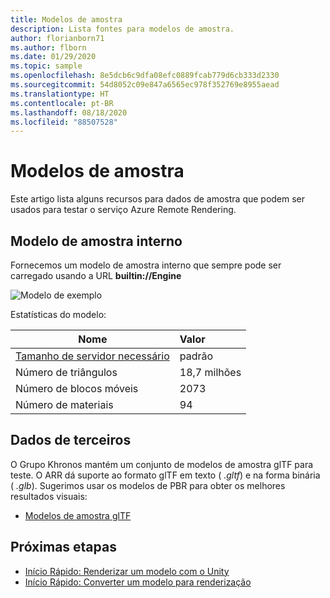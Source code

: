 ```yaml
---
title: Modelos de amostra
description: Lista fontes para modelos de amostra.
author: florianborn71
ms.author: flborn
ms.date: 01/29/2020
ms.topic: sample
ms.openlocfilehash: 8e5dcb6c9dfa08efc0889fcab779d6cb333d2330
ms.sourcegitcommit: 54d8052c09e847a6565ec978f352769e8955aead
ms.translationtype: HT
ms.contentlocale: pt-BR
ms.lasthandoff: 08/18/2020
ms.locfileid: "88507528"
---
```

# <a name="sample-models"></a>Modelos de amostra

Este artigo lista alguns recursos para dados de amostra que podem ser usados para testar o serviço Azure Remote Rendering.

## <a name="built-in-sample-model"></a>Modelo de amostra interno

Fornecemos um modelo de amostra interno que sempre pode ser carregado usando a URL **builtin://Engine**

![Modelo de exemplo](./media/sample-model.png "Modelo de exemplo")

Estatísticas do modelo:

| Nome | Valor |
|-----------|:-----------|
| [Tamanho de servidor necessário](../how-tos/session-rest-api.md#create-a-session) | padrão |
| Número de triângulos | 18,7 milhões |
| Número de blocos móveis | 2073 |
| Número de materiais | 94 |

## <a name="third-party-data"></a>Dados de terceiros

O Grupo Khronos mantém um conjunto de modelos de amostra glTF para teste. O ARR dá suporte ao formato glTF em texto ( *.gltf*) e na forma binária ( *.glb*). Sugerimos usar os modelos de PBR para obter os melhores resultados visuais:

* [Modelos de amostra glTF](https://github.com/KhronosGroup/glTF-Sample-Models)

## <a name="next-steps"></a>Próximas etapas

* [Início Rápido: Renderizar um modelo com o Unity](../quickstarts/render-model.md)
* [Início Rápido: Converter um modelo para renderização](../quickstarts/convert-model.md)
